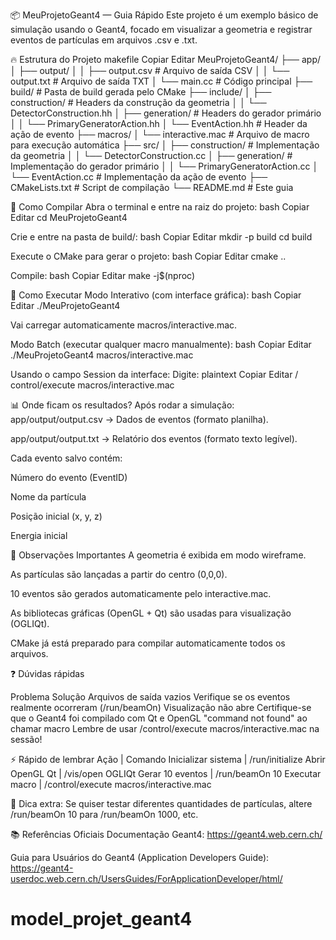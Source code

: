 📦 MeuProjetoGeant4 — Guia Rápido
Este projeto é um exemplo básico de simulação usando o Geant4, focado em visualizar a geometria e registrar eventos de partículas em arquivos .csv e .txt.

🔥 Estrutura do Projeto
makefile
Copiar
Editar
MeuProjetoGeant4/
├── app/
│   ├── output/
│   │   ├── output.csv       # Arquivo de saída CSV
│   │   └── output.txt       # Arquivo de saída TXT
│   └── main.cc              # Código principal
├── build/                   # Pasta de build gerada pelo CMake
├── include/
│   ├── construction/        # Headers da construção da geometria
│   │   └── DetectorConstruction.hh
│   ├── generation/          # Headers do gerador primário
│   │   └── PrimaryGeneratorAction.hh
│   └── EventAction.hh        # Header da ação de evento
├── macros/
│   └── interactive.mac       # Arquivo de macro para execução automática
├── src/
│   ├── construction/        # Implementação da geometria
│   │   └── DetectorConstruction.cc
│   ├── generation/          # Implementação do gerador primário
│   │   └── PrimaryGeneratorAction.cc
│   └── EventAction.cc        # Implementação da ação de evento
├── CMakeLists.txt            # Script de compilação
└── README.md                 # Este guia

🚀 Como Compilar
Abra o terminal e entre na raiz do projeto:
bash
Copiar
Editar
cd MeuProjetoGeant4

Crie e entre na pasta de build/:
bash
Copiar
Editar
mkdir -p build
cd build

Execute o CMake para gerar o projeto:
bash
Copiar
Editar
cmake ..

Compile:
bash
Copiar
Editar
make -j$(nproc)

🧪 Como Executar
Modo Interativo (com interface gráfica):
bash
Copiar
Editar
./MeuProjetoGeant4

Vai carregar automaticamente macros/interactive.mac.

Modo Batch (executar qualquer macro manualmente):
bash
Copiar
Editar
./MeuProjetoGeant4 macros/interactive.mac

Usando o campo Session da interface: Digite:
plaintext
Copiar
Editar
/ control/execute macros/interactive.mac

📊 Onde ficam os resultados?
Após rodar a simulação:
app/output/output.csv → Dados de eventos (formato planilha).

app/output/output.txt → Relatório dos eventos (formato texto legível).

Cada evento salvo contém:

Número do evento (EventID)

Nome da partícula

Posição inicial (x, y, z)

Energia inicial

🎯 Observações Importantes
A geometria é exibida em modo wireframe.

As partículas são lançadas a partir do centro (0,0,0).

10 eventos são gerados automaticamente pelo interactive.mac.

As bibliotecas gráficas (OpenGL + Qt) são usadas para visualização (OGLIQt).

CMake já está preparado para compilar automaticamente todos os arquivos.

❓ Dúvidas rápidas

Problema	                        Solução
Arquivos de saída vazios	        Verifique se os eventos realmente ocorreram (/run/beamOn)
Visualização não abre	            Certifique-se que o Geant4 foi compilado com Qt e OpenGL
"command not found" ao chamar macro	Lembre de usar /control/execute macros/interactive.mac na sessão!

⚡ Rápido de lembrar
Ação                | Comando
Inicializar sistema | /run/initialize
Abrir OpenGL Qt     | /vis/open OGLIQt
Gerar 10 eventos    | /run/beamOn 10
Executar macro      | /control/execute macros/interactive.mac

💬 Dica extra:
Se quiser testar diferentes quantidades de partículas, altere /run/beamOn 10 para /run/beamOn 1000, etc.

📚 Referências Oficiais
Documentação Geant4:
https://geant4.web.cern.ch/

Guia para Usuários do Geant4 (Application Developers Guide):
https://geant4-userdoc.web.cern.ch/UsersGuides/ForApplicationDeveloper/html/

# model_projet_geant4
